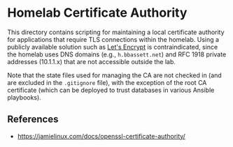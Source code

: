# Homelab Certificate Authority

This directory contains scripting for maintaining a local certificate authority for applications that require TLS connections within the homelab.  Using a publicly available solution such as [Let's Encrypt](https://letsencrypt.org) is contraindicated, since the homelab uses DNS domains (e.g., `h.bbassett.net`) and RFC 1918 private addresses (10.1.1.x) that are not accessible outside the lab.

Note that the state files used for managing the CA are not checked in (and are excluded in the `.gitignore` file), with the exception of the root CA certificate (which can be deployed to trust databases in various Ansible playbooks).

## References

- https://jamielinux.com/docs/openssl-certificate-authority/

